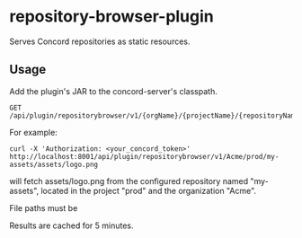 # repository-browser-plugin

Serves Concord repositories as static resources.

## Usage

Add the plugin's JAR to the concord-server's classpath.

```
GET /api/plugin/repositorybrowser/v1/{orgName}/{projectName}/{repositoryName}/{path:*}
```

For example:

```
curl -X 'Authorization: <your_concord_token>' http://localhost:8001/api/plugin/repositorybrowser/v1/Acme/prod/my-assets/assets/logo.png
```

will fetch assets/logo.png from the configured repository named "my-assets",
located in the project "prod" and the organization "Acme".

File paths must be 

Results are cached for 5 minutes.
